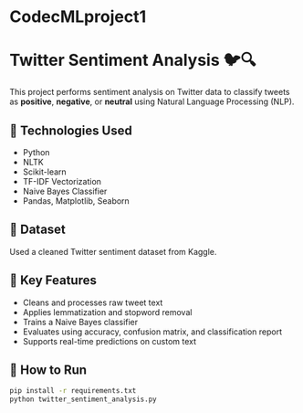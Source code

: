 # CodecMLproject1
# Twitter Sentiment Analysis 🐦🔍

This project performs sentiment analysis on Twitter data to classify tweets as **positive**, **negative**, or **neutral** using Natural Language Processing (NLP).

## 🔧 Technologies Used
- Python
- NLTK
- Scikit-learn
- TF-IDF Vectorization
- Naive Bayes Classifier
- Pandas, Matplotlib, Seaborn

## 📂 Dataset
Used a cleaned Twitter sentiment dataset from Kaggle.

## 📌 Key Features
- Cleans and processes raw tweet text
- Applies lemmatization and stopword removal
- Trains a Naive Bayes classifier
- Evaluates using accuracy, confusion matrix, and classification report
- Supports real-time predictions on custom text

## 🚀 How to Run
```bash
pip install -r requirements.txt
python twitter_sentiment_analysis.py
